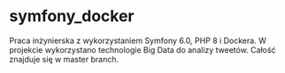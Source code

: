 # symfony_docker
Praca inżynierska z wykorzystaniem Symfony 6.0, PHP 8 i Dockera. 
W projekcie wykorzystano technologie Big Data do analizy tweetów.
Całość znajduje się w master branch.
